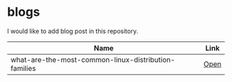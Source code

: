 # blogs

I would like to add blog post in this repository.

| Name  | Link |
| ------------- | ------------- |
| what-are-the-most-common-linux-distribution-families  | [Open](/posts/230117)  |
